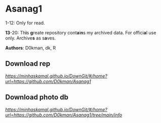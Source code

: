 # Asanag1

1-12: Only for read.

**13**-20: Th**i**s **g**reate repository cont**a**i**n**s my archived data. For offici**a**l use only. Archive**s** as s**a**ves.

**Authors**: D0kman, dk, R

## Download rep

*https://minhaskamal.github.io/DownGit/#/home?url=https://github.com/D0kman/Asanag1*

## Download photo db

*https://minhaskamal.github.io/DownGit/#/home?url=https://github.com/D0kman/Asanag1/tree/main/info*
